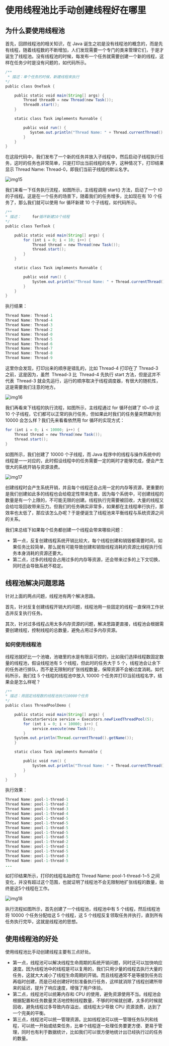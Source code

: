 # 使用线程池比手动创建线程好在哪里

## 为什么要使用线程池

首先，回顾线程池的相关知识，在 Java 诞生之初是没有线程池的概念的，而是先有线程，随着线程数的不断增加，人们发现需要一个专门的类来管理它们，于是才诞生了线程池。没有线程池的时候，每发布一个任务就需要创建一个新的线程，这样在任务少时是没有问题的，如代码所示。

```java
/**
 * 描述：单个任务的时候，新建线程来执行
*/
public class OneTask {

    public static void main(String[] args) {
        Thread thread0 = new Thread(new Task());
        thread0.start();
    }

    static class Task implements Runnable {

        public void run() {
           System.out.println("Thread Name: " + Thread.currentThread().getName());
        }
    }
}
```

在这段代码中，我们发布了一个新的任务并放入子线程中，然后启动子线程执行任务，这时的任务也非常简单，只是打印出当前线程的名字，这种情况下，打印结果显示 Thread Name: Thread-0，即我们当前子线程的默认名字。

![img15](../img/并发/img15.png)

我们来看一下任务执行流程，如图所示，主线程调用 start() 方法，启动了一个 t0 的子线程。这是在一个任务的场景下，随着我们的任务增多，比如现在有 10 个任务了，那么我们就可以使用 for 循环新建 10 个子线程，如代码所示。

```java
/**
* 描述：     for循环新建10个线程
*/
public class TenTask {

    public static void main(String[] args) {
        for (int i = 0; i < 10; i++) {
            Thread thread = new Thread(new Task());
            thread.start();
        }
    }

    static class Task implements Runnable {

        public void run() {
            System.out.println("Thread Name: " + Thread.currentThread().getName());
        }
    }
}
```

执行结果：

```java
Thread Name: Thread-1
Thread Name: Thread-4
Thread Name: Thread-3
Thread Name: Thread-2
Thread Name: Thread-0
Thread Name: Thread-5
Thread Name: Thread-6
Thread Name: Thread-7
Thread Name: Thread-8
Thread Name: Thread-9
```

这里你会发现，打印出来的顺序是错乱的，比如 Thread-4 打印在了 Thread-3 之前，这是因为，虽然  Thread-3 比  Thread-4 先执行 start 方法，但是这并不代表  Thread-3 就会先运行，运行的顺序取决于线程调度器，有很大的随机性，这是需要我们注意的地方。

![img16](../img/并发/img16.png)

我们再看来下线程的执行流程，如图所示，主线程通过 for 循环创建了 t0~t9 这 10 个子线程，它们都可以正常的执行任务，但如果此时我们的任务量突然飙升到 10000 会怎么样？我们先来看看依然用 for 循环的实现方式：

```java
for (int i = 0; i < 10000; i++) {
    Thread thread = new Thread(new Task());
    thread.start();
}
```

如图所示，我们创建了 10000 个子线程，而 Java 程序中的线程与操作系统中的线程是一一对应的，此时假设线程中的任务需要一定的耗时才能够完成，便会产生很大的系统开销与资源浪费。

![img17](../img/并发/img17.png)

创建线程时会产生系统开销，并且每个线程还会占用一定的内存等资源，更重要的是我们创建如此多的线程也会给稳定性带来危害，因为每个系统中，可创建线程的数量是有一个上限的，不可能无限的创建。线程执行完需要被回收，大量的线程又会给垃圾回收带来压力。但我们的任务确实非常多，如果都在主线程串行执行，那效率也太低了，那应该怎么办呢？于是便诞生了线程池来平衡线程与系统资源之间的关系。

我们来总结下如果每个任务都创建一个线程会带来哪些问题：

- 第一点，反复创建线程系统开销比较大，每个线程创建和销毁都需要时间，如果任务比较简单，那么就有可能导致创建和销毁线程消耗的资源比线程执行任务本身消耗的资源还要大。
- 第二点，过多的线程会占用过多的内存等资源，还会带来过多的上下文切换，同时还会导致系统不稳定。

## 线程池解决问题思路

针对上面的两点问题，线程池有两个解决思路。

首先，针对反复创建线程开销大的问题，线程池用一些固定的线程一直保持工作状态并反复执行任务。

其次，针对过多线程占用太多内存资源的问题，解决思路更直接，线程池会根据需要创建线程，控制线程的总数量，避免占用过多内存资源。

### 如何使用线程池

线程池就好比一个池塘，池塘里的水是有限且可控的，比如我们选择线程数固定数量的线程池，假设线程池有 5 个线程，但此时的任务大于 5 个，线程池会让余下的任务进行排队，而不是无限制的扩张线程数量，保障资源不会被过度消耗。如代码所示，我们往 5 个线程的线程池中放入 10000 个任务并打印当前线程名字，结果会是怎么样呢？

```java
/**
* 描述：用固定线程数的线程池执行10000个任务
*/
public class ThreadPoolDemo {

    public static void main(String[] args) {
        ExecutorService service = Executors.newFixedThreadPool(5);
        for (int i = 0; i < 10000; i++) {
            service.execute(new Task());
        }
    System.out.println(Thread.currentThread().getName());
    }

    static class Task implements Runnable {

        public void run() {
            System.out.println("Thread Name: " + Thread.currentThread().getName());
        }
    }
}
```

执行效果：

```java
Thread Name: pool-1-thread-1
Thread Name: pool-1-thread-2
Thread Name: pool-1-thread-3
Thread Name: pool-1-thread-4
Thread Name: pool-1-thread-5
Thread Name: pool-1-thread-5
Thread Name: pool-1-thread-5
Thread Name: pool-1-thread-5
Thread Name: pool-1-thread-5
Thread Name: pool-1-thread-2
Thread Name: pool-1-thread-1
Thread Name: pool-1-thread-5
Thread Name: pool-1-thread-3
Thread Name: pool-1-thread-5
...
```

如打印结果所示，打印的线程名始终在 Thread Name: pool-1-thread-1~5 之间变化，并没有超过这个范围，也就证明了线程池不会无限制地扩张线程的数量，始终是这5个线程在工作。

![img18](../img/并发/img18.png)

执行流程如图所示，首先创建了一个线程池，线程池中有 5 个线程，然后线程池将 10000 个任务分配给这 5 个线程，这 5 个线程反复领取任务并执行，直到所有任务执行完毕，这就是线程池的思想。

## 使用线程池的好处

使用线程池比手动创建线程主要有三点好处。

- 第一点，线程池可以解决线程生命周期的系统开销问题，同时还可以加快响应速度。因为线程池中的线程是可以复用的，我们只用少量的线程去执行大量的任务，这就大大减小了线程生命周期的开销。而且线程通常不是等接到任务后再临时创建，而是已经创建好时刻准备执行任务，这样就消除了线程创建所带来的延迟，提升了响应速度，增强了用户体验。
- 第二点，线程池可以统筹内存和 CPU 的使用，避免资源使用不当。线程池会根据配置和任务数量灵活地控制线程数量，不够的时候就创建，太多的时候就回收，避免线程过多导致内存溢出，或线程太少导致 CPU 资源浪费，达到了一个完美的平衡。
- 第三点，线程池可以统一管理资源。比如线程池可以统一管理任务队列和线程，可以统一开始或结束任务，比单个线程逐一处理任务要更方便、更易于管理，同时也有利于数据统计，比如我们可以很方便地统计出已经执行过的任务的数量。
